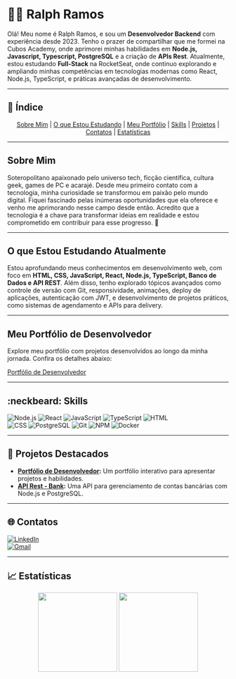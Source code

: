 # 👨‍💻 Ralph Ramos

Olá! Meu nome é Ralph Ramos, e sou um **Desenvolvedor Backend** com experiência desde 2023. Tenho o prazer de compartilhar que me formei na Cubos Academy, onde aprimorei minhas habilidades em **Node.js, Javascript, Typescript, PostgreSQL** e a criação de **APIs Rest**. Atualmente, estou estudando **Full-Stack** na RocketSeat, onde continuo explorando e ampliando minhas competências em tecnologias modernas como React, Node.js, TypeScript, e práticas avançadas de desenvolvimento.

---

## 📖 Índice

<div align="center">
  <a href="#sobre-mim">Sobre Mim</a> | 
  <a href="#o-que-estou-estudando-atualmente">O que Estou Estudando</a> | 
  <a href="#meu-portfólio-de-desenvolvedor">Meu Portfólio</a> | 
  <a href="#neckbeard-skills">Skills</a> | 
  <a href="#-projetos-destacados">Projetos</a> | 
  <a href="#-contatos">Contatos</a> | 
  <a href="#-estatísticas">Estatísticas</a>
</div>

---

## Sobre Mim

Soteropolitano apaixonado pelo universo tech, ficção científica, cultura geek, games de PC e acarajé. Desde meu primeiro contato com a tecnologia, minha curiosidade se transformou em paixão pelo mundo digital. Fiquei fascinado pelas inúmeras oportunidades que ela oferece e venho me aprimorando nesse campo desde então. Acredito que a tecnologia é a chave para transformar ideias em realidade e estou comprometido em contribuir para esse progresso. 👨

---

## O que Estou Estudando Atualmente

Estou aprofundando meus conhecimentos em desenvolvimento web, com foco em **HTML, CSS, JavaScript, React, Node.js, TypeScript, Banco de Dados e API REST**. Além disso, tenho explorado tópicos avançados como controle de versão com Git, responsividade, animações, deploy de aplicações, autenticação com JWT, e desenvolvimento de projetos práticos, como sistemas de agendamento e APIs para delivery.

---

## Meu Portfólio de Desenvolvedor

Explore meu portfólio com projetos desenvolvidos ao longo da minha jornada. Confira os detalhes abaixo:

[Portfólio de Desenvolvedor](https://ralphcajazeira.github.io/Portfolio-Dev/)

---

## :neckbeard: Skills

![Node.js](https://img.shields.io/badge/Node.js-339933.svg?style=for-the-badge&logo=nodedotjs&logoColor=white)
![React](https://img.shields.io/badge/React-61DAFB.svg?style=for-the-badge&logo=react&logoColor=black)
![JavaScript](https://img.shields.io/badge/JavaScript-F7DF1E.svg?style=for-the-badge&logo=JavaScript&logoColor=black)
![TypeScript](https://img.shields.io/badge/TypeScript-3178C6.svg?style=for-the-badge&logo=typescript&logoColor=white)
![HTML](https://img.shields.io/badge/HTML-E34F26.svg?style=for-the-badge&logo=html5&logoColor=white)  
![CSS](https://img.shields.io/badge/CSS-1572B6.svg?style=for-the-badge&logo=css3&logoColor=white)
![PostgreSQL](https://img.shields.io/badge/PostgreSQL-4169E1.svg?style=for-the-badge&logo=postgresql&logoColor=white)
![Git](https://img.shields.io/badge/Git-F05032.svg?style=for-the-badge&logo=git&logoColor=white)
![NPM](https://img.shields.io/badge/NPM-CB3837.svg?style=for-the-badge&logo=npm&logoColor=white)
![Docker](https://img.shields.io/badge/Docker-2496ED.svg?style=for-the-badge&logo=docker&logoColor=white)

---

## 🚀 Projetos Destacados

- **[Portfólio de Desenvolvedor](https://ralphcajazeira.github.io/Portfolio-Dev/):** Um portfólio interativo para apresentar projetos e habilidades.  
- **[API Rest - Bank](https://github.com/RalphCajazeira/cubos-bank-api):** Uma API para gerenciamento de contas bancárias com Node.js e PostgreSQL.  

---

## 🌐 Contatos

[![LinkedIn](https://img.shields.io/badge/LinkedIn-0A66C2.svg?style=for-the-badge&logo=LinkedIn&logoColor=white)](https://www.linkedin.com/in/ralphcajazeira/)  
[![Gmail](https://img.shields.io/badge/Gmail-EA4335.svg?style=for-the-badge&logo=Gmail&logoColor=white)](mailto:ralphmtk@gmail.com)

---

## 📈 Estatísticas

<div align="center">
  <img height="180em" src="https://github-readme-stats.vercel.app/api?username=RalphCajazeira&layout=compact&theme=dracula&show_icons=true&custom_title=Principais%20Estatísticas" />
  <img height="180em" src="https://github-readme-stats.vercel.app/api/top-langs/?username=RalphCajazeira&theme=dracula&show_icons=true&custom_title=Linguagens%20mais%20usadas" />
</div>
